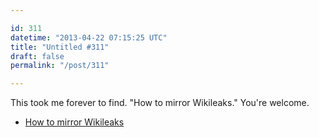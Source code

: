 ```yaml
---

id: 311
datetime: "2013-04-22 07:15:25 UTC"
title: "Untitled #311"
draft: false
permalink: "/post/311"

---
```


This took me forever to find. "How to mirror Wikileaks." You're welcome. 

 
 * [How to mirror Wikileaks](https://web.archive.org/web/20210812064728/https://wlstorage.net/HOW-TO-MIRROR.txt)



